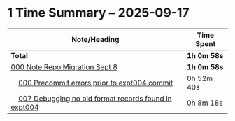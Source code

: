 # 1 Time Summary – 2025-09-17

|Note/Heading|Time Spent|
|------------|----------|
|**Total**|**1h 0m 58s**|
|[000 Note Repo Migration Sept 8](../../../../../../lan/tasks/2025/000%20Note%20Repo%20Migration%20Sept%208/000%20Note%20Repo%20Migration%20Sept%208.md)|**1h 0m 58s**|
|    [000 Precommit errors prior to expt004 commit](../../../../../../lan/tasks/2025/000%20Note%20Repo%20Migration%20Sept%208/issues/000%20Precommit%20errors%20prior%20to%20expt004%20commit.md)|0h 52m 40s|
|    [007 Debugging no old format records found in expt004](../../../../../../lan/tasks/2025/000%20Note%20Repo%20Migration%20Sept%208/investigations/007%20Debugging%20no%20old%20format%20records%20found%20in%20expt004.md)|0h 8m 18s|
